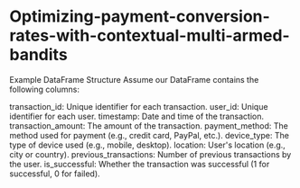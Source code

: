 # Optimizing-payment-conversion-rates-with-contextual-multi-armed-bandits

Example DataFrame Structure
Assume our DataFrame contains the following columns:

transaction_id: Unique identifier for each transaction.
user_id: Unique identifier for each user.
timestamp: Date and time of the transaction.
transaction_amount: The amount of the transaction.
payment_method: The method used for payment (e.g., credit card, PayPal, etc.).
device_type: The type of device used (e.g., mobile, desktop).
location: User's location (e.g., city or country).
previous_transactions: Number of previous transactions by the user.
is_successful: Whether the transaction was successful (1 for successful, 0 for failed).